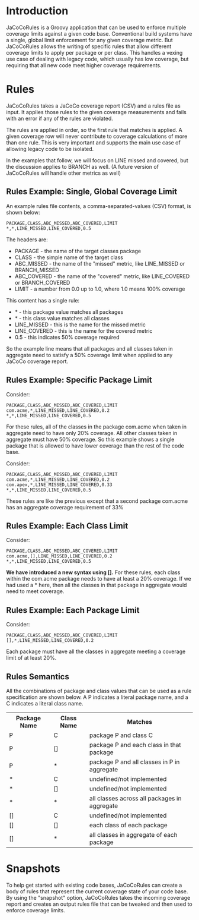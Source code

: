 Introduction
============

JaCoCoRules is a Groovy application that can be used to enforce multiple coverage limits
against a given code base. Conventional build systems have a single, global limit enforcement
for any given coverage metric. But JaCoCoRules allows the writing of specific rules that allow
different coverage limits to apply per package or per class. This handles a vexing use
case of dealing with legacy code, which usually has low coverage, but requiring that all
new code meet higher coverage requirements.

Rules
=====

JaCoCoRules takes a JaCoCo coverage report (CSV) and a rules file as input. It applies those
rules to the given coverage measurements and fails with an error if any of the rules are
violated. 

The rules are applied in order, so the first rule that matches is applied. A given coverage
row will never contribute to coverage calculations of more than one rule. This is very
important and supports the main use case of allowing legacy code to be isolated.

In the examples that follow, we will focus on LINE missed and covered, but the
discussion applies to BRANCH as well. (A future version of JaCoCoRules will handle other
metrics as well)

Rules Example: Single, Global Coverage Limit
--------------------------------------------

An example rules file contents, a comma-separated-values (CSV) format, is shown below:

    PACKAGE,CLASS,ABC_MISSED,ABC_COVERED,LIMIT
    *,*,LINE_MISSED,LINE_COVERED,0.5

The headers are:

- PACKAGE - the name of the target classes package
- CLASS - the simple name of the target class
- ABC_MISSED - the name of the "missed" metric, like LINE_MISSED or BRANCH_MISSED
- ABC_COVERED - the name of the "covered" metric, like LINE_COVERED or BRANCH_COVERED
- LIMIT - a number from 0.0 up to 1.0, where 1.0 means 100% coverage

This content has a single rule:

- \* - this package value matches all packages
- \* - this class value matches all classes
- LINE_MISSED - this is the name for the missed metric
- LINE_COVERED - this is the name for the covered metric
- 0.5 - this indicates 50% coverage required

So the example line means that all packages and all classes taken in aggregate need to
satisfy a 50% coverage limit when applied to any JaCoCo coverage report.

Rules Example: Specific Package Limit
-------------------------------------

Consider:

    PACKAGE,CLASS,ABC_MISSED,ABC_COVERED,LIMIT
    com.acme,*,LINE_MISSED,LINE_COVERED,0.2
    *,*,LINE_MISSED,LINE_COVERED,0.5

For these rules, all of the classes in the package com.acme when taken in aggregate need
to have only 20% coverage. All other classes taken in aggregate must have 50% coverage.
So this example shows a single package that is allowed to have lower coverage than the
rest of the code base.

Consider:

    PACKAGE,CLASS,ABC_MISSED,ABC_COVERED,LIMIT
    com.acme,*,LINE_MISSED,LINE_COVERED,0.2
    com.apex,*,LINE_MISSED,LINE_COVERED,0.33
    *,*,LINE_MISSED,LINE_COVERED,0.5

These rules are like the previous except that a second package com.acme has an aggregate
coverage requirement of 33%

Rules Example: Each Class Limit
-------------------------------

Consider:

    PACKAGE,CLASS,ABC_MISSED,ABC_COVERED,LIMIT
    com.acme,[],LINE_MISSED,LINE_COVERED,0.2
    *,*,LINE_MISSED,LINE_COVERED,0.5

**We have introduced a new syntax using [].** For these rules, each class within the com.acme
package needs to have at least a 20% coverage. If we had used a * here, then all the classes
in that package in aggregate would need to meet coverage.

Rules Example: Each Package Limit
---------------------------------

Consider:

    PACKAGE,CLASS,ABC_MISSED,ABC_COVERED,LIMIT
    [],*,LINE_MISSED,LINE_COVERED,0.2

Each package must have all the classes in aggregate meeting a coverage limit of at least 20%.

Rules Semantics
---------------

All the combinations of package and class values that can be used as a rule specification are
shown below. A P indicates a literal package name, and a C indicates a literal class name.

<table border=0 cellspacing=1>
<tr>
<th>Package Name</th><th>Class Name</th><th>Matches</th>
</tr>
<tr>
<td>P</td><td>C</td><td>package P and class C</td>
</tr>
<tr>
<td>P</td><td>[]</td><td>package P and each class in that package</td>
</tr>
<tr>
<td>P</td><td>*</td><td>package P and all classes in P in aggregate</td>
</tr>
<tr>
<td>*</td><td>C</td><td>undefined/not implemented</td>
</tr>
<tr>
<td>*</td><td>[]</td><td>undefined/not implemented</td>
</tr>
<tr>
<td>*</td><td>*</td><td>all classes across all packages in aggregate</td>
</tr>
<tr>
<td>[]</td><td>C</td><td>undefined/not implemented</td>
</tr>
<tr>
<td>[]</td><td>[]</td><td>each class of each package</td>
</tr>
<tr>
<td>[]</td><td>*</td><td>all classes in aggregate of each package</td>
</tr>
</table>

Snapshots
=========

To help get started with existing code bases, JaCoCoRules can create a body of rules that
represent the current coverage state of your code base. By using the "snapshot" option, JaCoCoRules
takes the incoming coverage report and creates an output rules file that can be tweaked and then
used to enforce coverage limits.